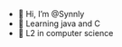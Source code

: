 - 👋 Hi, I’m @Synnly
- 🌱 Learning java and C
- 📖 L2 in computer science
<!---
Synnly/Synnly is a ✨ special ✨ repository because its `README.md` (this file) appears on your GitHub profile.
You can click the Preview link to take a look at your changes.
--->
